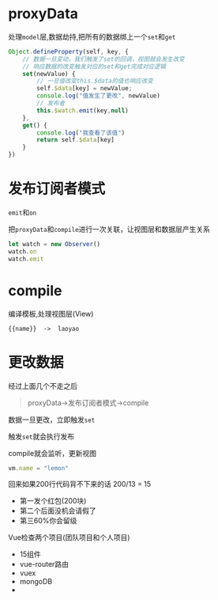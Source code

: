 # 

# proxyData

处理`model`层,数据劫持,把所有的数据绑上一个`set`和`get`
```js
Object.defineProperty(self, key, {
    // 数据一旦变动，我们触发了set的回调，视图就会发生改变
    // 响应数据的改变触发对应的set和get完成对应逻辑
    set(newValue) {
        // 一旦值改变this.$data的值也响应改变
        self.$data[key] = newValue;
        console.log("值发生了更改", newValue)
        // 发布者
        this.$watch.emit(key,null)
    },
    get() {
        console.log("我查看了该值")
        return self.$data[key]
    }
})
```

# 发布订阅者模式

`emit`和`on`

把`proxyData`和`compile`进行一次关联，让视图层和数据层产生关系
```js
let watch = new Observer()
watch.on
watch.emit
```

# compile

编译模板,处理视图层(View)

```
{{name}}  ->  laoyao
```


# 更改数据

经过上面几个不走之后

> proxyData->发布订阅者模式->compile

数据一旦更改，立即触发`set`

触发`set`就会执行发布

compile就会监听，更新视图
```js
vm.name = "lemon"
```


回来如果200行代码背不下来的话
200/13 = 15

- 第一发个红包(200块)
- 第二个后面没机会请假了
- 第三60%你会留级


Vue检查两个项目(团队项目和个人项目)

- 15组件
- vue-router路由
- vuex
- mongoDB
- 